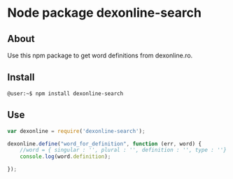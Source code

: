Node package dexonline-search
================================
## About ##

Use this npm package to get word definitions from dexonline.ro.

## Install ##

`@user:~$ npm install dexonline-search`

## Use ##

```js
var dexonline = require('dexonline-search');

dexonline.define("word_for_definition", function (err, word) {
    //word = { singular : '', plural : '', definition : '', type : ''}
    console.log(word.definition);

});

```
